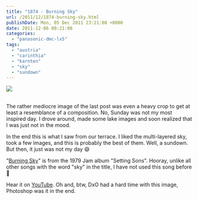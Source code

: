 ```yaml
---
title: "1874 - Burning Sky"
url: /2011/12/1874-burning-sky.html
publishDate: Mon, 05 Dec 2011 23:21:08 +0000
date: 2011-12-06 00:21:08
categories: 
  - "panasonic-dmc-lx5"
tags: 
  - "austria"
  - "carinthia"
  - "karnten"
  - "sky"
  - "sundown"
---
```

<div class="container">
<div class="center"><a target="_blank" href="https://d25zfm9zpd7gm5.cloudfront.net/1200x1200/2011/20111204_172817_ps.jpg"><img src="https://d25zfm9zpd7gm5.cloudfront.net/0600x0600/2011/20111204_172817_ps.jpg" /></a></div>
</div>
<br />

The rather mediocre image of the last post was even a heavy crop to get at least a resemblance of a composition. No, Sunday was not my most inspired day. I drove around, made some lake images and soon realized that I was just not in the mood.

 In the end this is what I saw from our terrace. I liked the multi-layered sky, took a few images, and this is probably the best of them. Well, a sundown. But then, it just was not my day 😄

"<a href="http://www.lyricsmode.com/lyrics/j/jam/burning_sky.html" target="_blank">Burning Sky</a>" is from the 1979 Jam album "Setting Sons". Hooray, unlike all other songs with the word "sky" in the title, I have not used this song before 🙂

Hear it on <a href="http://www.youtube.com/watch?v=tS_qw33mR00" target="_blank">YouTube</a>. Oh and, btw, DxO had a hard time with this image, Photoshop was it in the end. 
